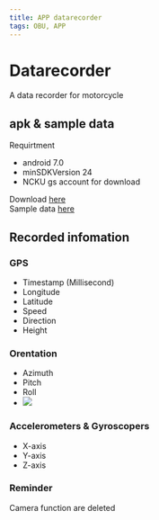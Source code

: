 ```yaml
---
title: APP datarecorder
tags: OBU, APP
---
```

# Datarecorder  
A data recorder for motorcycle  
## apk & sample data
Requirtment  
- android 7.0  
- minSDKVersion 24  
- NCKU gs account for download  

Download [here](https://drive.google.com/file/d/1sc2ZphoRV_FO-z2DUtUWEE8nx_0tzAmX/view?usp=sharing)  
Sample data [here](https://drive.google.com/drive/folders/1tL4g6NGuaKE_Op1P9AoYpZd_CbNQA561?usp=sharing)


## Recorded infomation  
### GPS  
- Timestamp (Millisecond)  
- Longitude  
- Latitude  
- Speed  
- Direction  
- Height  
### Orentation  
- Azimuth  
- Pitch  
- Roll  
- ![](https://i.imgur.com/zLCxS6h.png)  

### Accelerometers & Gyroscopers  
- X-axis  
- Y-axis  
- Z-axis  


### Reminder  
Camera function are deleted  